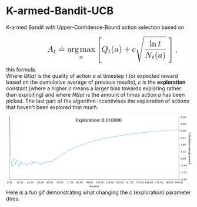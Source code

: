 # K-armed-Bandit-UCB
K-armed Bandit with Upper-Confidence-Bound action selection based on this formula.
![formula](https://github.com/Mathisco-01/K-armed-Bandit-UCB/blob/master/imgs/formula.png?raw=true)
Where *Qt(a)* is the quality of action *a* at timestep *t* (or expected reward based on the cumulative average of previous results), *c* is the **exploration** constant (where a higher *c* means a larger bias towards exploring rather than exploiting) and where *Nt(a)* is the amount of times action *a* has been picked. The last part of the algorithm incentivises the exploration of actions that haven't been explored that much.

![gif](https://github.com/Mathisco-01/K-armed-Bandit-UCB/blob/master/exploration.gif?raw=true)
Here is a fun gif demonstrating what changing the c (exploration) parameter does.
